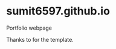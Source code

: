 # sumit6597.github.io
Portfolio webpage

Thanks to  <a href="https://github.com/bchiang7"></a>for the template. 
